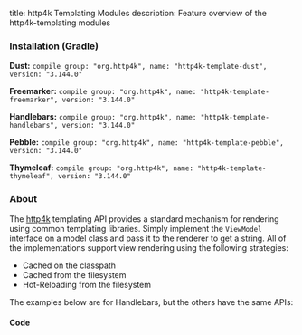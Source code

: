 title: http4k Templating Modules
description: Feature overview of the http4k-templating modules

### Installation (Gradle)
**Dust:** ```compile group: "org.http4k", name: "http4k-template-dust", version: "3.144.0"```

**Freemarker:** ```compile group: "org.http4k", name: "http4k-template-freemarker", version: "3.144.0"```

**Handlebars:** ```compile group: "org.http4k", name: "http4k-template-handlebars", version: "3.144.0"```

**Pebble:** ```compile group: "org.http4k", name: "http4k-template-pebble", version: "3.144.0"```

**Thymeleaf:** ```compile group: "org.http4k", name: "http4k-template-thymeleaf", version: "3.144.0"```

### About
The [http4k] templating API provides a standard mechanism for rendering using common templating libraries. Simply implement the `ViewModel` interface on a model class and pass it to the renderer to get a string. All of the implementations support view rendering using the following strategies:

* Cached on the classpath
* Cached from the filesystem
* Hot-Reloading from the filesystem

The examples below are for Handlebars, but the others have the same APIs:

#### Code  [<img class="octocat"/>](https://github.com/http4k/http4k/blob/master/src/docs/guide/modules/templating/example.kt)

 <script src="https://gist-it.appspot.com/https://github.com/http4k/http4k/blob/master/src/docs/guide/modules/templating/example.kt"></script>

[http4k]: https://http4k.org
